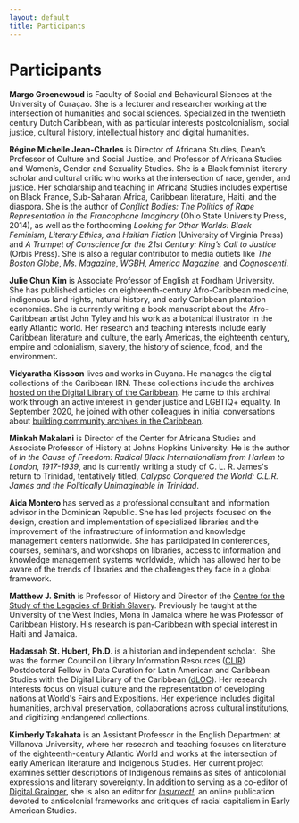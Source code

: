 ```yaml
---
layout: default
title: Participants
---
```


# Participants

**Margo Groenewoud** is Faculty of Social and Behavioural Siences at the University of Curaçao. She is a lecturer and researcher working at the intersection of humanities and social sciences. Specialized in the twentieth century Dutch Caribbean, with as particular interests postcolonialism, social justice, cultural history, intellectual history and digital humanities.

**Régine Michelle Jean-Charles** is Director of Africana Studies, Dean’s Professor of Culture and Social Justice, and Professor of Africana Studies and Women’s, Gender and Sexuality Studies. She is a Black feminist literary scholar and cultural critic who works at the intersection of race, gender, and justice. Her scholarship and teaching in Africana Studies includes expertise on Black France, Sub-Saharan Africa, Caribbean literature, Haiti, and the diaspora. She is the author of _Conflict Bodies: The Politics of Rape Representation in the Francophone Imaginary_ (Ohio State University Press, 2014), as well as the forthcoming _Looking for Other Worlds: Black Feminism, Literary Ethics, and Haitian Fiction_ (University of Virginia Press) and _A Trumpet of Conscience for the 21st Century: King’s Call to Justice_ (Orbis Press). She is also a regular contributor to media outlets like _The Boston Globe_, _Ms. Magazine_, _WGBH_, _America Magazine_, and _Cognoscenti_.

**Julie Chun Kim** is Associate Professor of English at Fordham University. She has published articles on eighteenth-century Afro-Caribbean medicine, indigenous land rights, natural history, and early Caribbean plantation economies. She is currently writing a book manuscript about the Afro-Caribbean artist John Tyley and his work as a botanical illustrator in the early Atlantic world. Her research and teaching interests include early Caribbean literature and culture, the early Americas, the eighteenth century, empire and colonialism, slavery, the history of science, food, and the environment.

**Vidyaratha Kissoon** lives and works in Guyana. He manages the digital collections of the Caribbean IRN. These collections include the archives [hosted on the Digital Library of the Caribbean](https://dloc.com/icirn). He came to this archival work through an active interest in gender justice and LGBTIQ+ equality. In September 2020, he joined with other colleagues in initial conversations about [building community archives in the Caribbean](https://churchroadman.blogspot.com/2021/09/notes-from-conversation-about-building.html).

**Minkah Makalani** is Director of the Center for Africana Studies and Associate Professor of History at Johns Hopkins University. He is the author of _In the Cause of Freedom: Radical Black Internationalism from Harlem to London, 1917-1939_, and is currently writing a study of C. L. R. James's return to Trinidad, tentatively titled, _Calypso Conquered the World: C.L.R. James and the Politically Unimaginable in Trinidad_.

**Aida Montero** has served as a professional consultant and information advisor in the Dominican Republic. She has led projects focused on the design, creation and implementation of specialized libraries and the improvement of the infrastructure of information and knowledge management centers nationwide. She has participated in conferences, courses, seminars, and workshops on libraries, access to information and knowledge management systems worldwide, which has allowed her to be aware of the trends of libraries and the challenges they face in a global framework.

**Matthew J. Smith** is Professor of History and Director of the [Centre for the Study of the Legacies of British Slavery](https://www.ucl.ac.uk/lbs/). Previously he taught at the University of the West Indies, Mona in Jamaica where he was Professor of Caribbean History. His research is pan-Caribbean with special interest in Haiti and Jamaica.

**Hadassah St. Hubert, Ph.D**. is a historian and independent scholar.  She was the former Council on Library Information Resources ([CLIR](https://www.clir.org/fellowships/postdoc/fellowsupdate/)) Postdoctoral Fellow in Data Curation for Latin American and Caribbean Studies with the Digital Library of the Caribbean ([dLOC](http://www.dloc.com/)). Her research interests focus on visual culture and the representation of developing nations at World's Fairs and Expositions. Her experience includes digital humanities, archival preservation, collaborations across cultural institutions, and digitizing endangered collections.

**Kimberly Takahata** is an Assistant Professor in the English Department at Villanova University, where her research and teaching focuses on literature of the eighteenth-century Atlantic World and works at the intersection of early American literature and Indigenous Studies. Her current project examines settler descriptions of Indigenous remains as sites of anticolonial expressions and literary sovereignty. In addition to serving as a co-editor of [Digital Grainger](https://digital-grainger.github.io/grainger/), she is also an editor for _[Insurrect!](https://insurrecthistory.org/)_, an online publication devoted to anticolonial frameworks and critiques of racial capitalism in Early American Studies.

